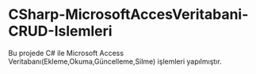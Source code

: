 # CSharp-MicrosoftAccesVeritabani-CRUD-Islemleri
Bu projede C# ile Microsoft Access Veritabanı(Ekleme,Okuma,Güncelleme,Silme) işlemleri yapılmıştır.
